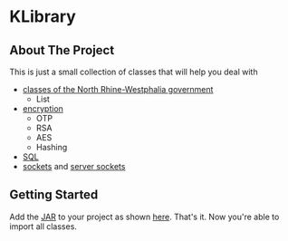 # KLibrary

## About The Project

This is just a small collection of classes that will help you deal with <br> 
- [classes of the North Rhine-Westphalia government](src/main/java/KLibrary/utils/AbiturKlassenUtils/)
  - List
- [encryption](src/main/java/KLibrary/utils/EncryptionUtils.java)
  - OTP
  - RSA
  - AES
  - Hashing
- [SQL](src/main/java/KLibrary/utils/SQLUtils.java)
- [sockets](src/main/java/KLibrary/utils/SocketWrapper.java) and [server sockets](src/main/java/KLibrary/utils/ServerSocketWrapper.java)

## Getting Started

Add the [JAR](out/artifacts/KLibrary_jar) to your project as shown [here](https://stackoverflow.com/questions/1051640/correct-way-to-add-external-jars-lib-jar-to-an-intellij-idea-project). That's it. Now you're able to import all classes.
